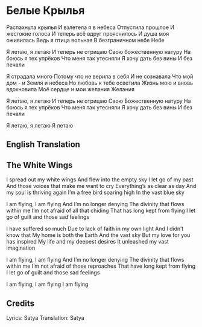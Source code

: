 # Белые Крылья

Распахнула крылья
И взлетела я в небеса
Отпустила прошлое
И жестокие голоса
И теперь всё вдруг прояснилось
И душа моя оживилась
Ведь я птица вольная
В безграничном небе
Небе

Я летаю, я летаю
И теперь не отрицаю
Свою божественную натуру
На боюсь я тех упрёков
Что меня так утесняли
Я хочу дать без вины
И без печали

Я страдала много
Потому что не верила в себя
И не сознавала
Что мой дом - и Земля и небеса
Но любовь к тебе осветила
Жизнь мою и вновь вдохновила
Моё сердце и мои желания
Желания

Я летаю, я летаю
И теперь не отрицаю
Свою Божественную натуру
На боюсь я тех упрёков
Что меня так утесняли
Я хочу дать без вины
И без печали

Я летаю, я летаю
Я летаю

## English Translation

## The White Wings

I spread out my white wings
And flew into the empty sky
I let go of my past
And those voices that make me want to cry
Everything’s as clear as day
And my soul is thriving again
I’m a free bird soaring high
In the vast blue sky

I am flying, I am flying
And I’m no longer denying
The divinity that flows within me
I’m not afraid of all that chiding
That has long kept from flying
I let go of guilt and those sad feelings

I have suffered so much
Due to lack of faith in my own light
And I didn’t know that
My home is both the Earth
And the vast sky
But my love for you has inspired
My life and my deepest desires
It unleashed my vast imagination

I am flying, I am flying
And I’m no longer denying
The divinity that flows within me
I’m not afraid of those reproaches
That have long kept from flying
I let go of guilt and those sad feelings

I am flying, I am flying
I am flying

## Credits

Lyrics: Satya
Translation: Satya

